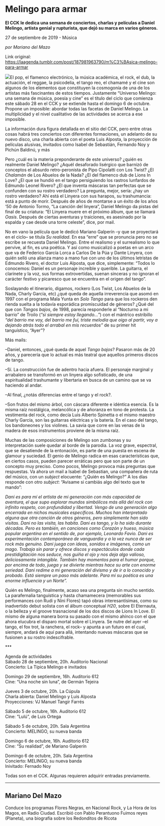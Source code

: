 # Melingo para armar

**El CCK le dedica una semana de conciertos, charlas y películas a Daniel Melingo, artista genial y rupturista, que dejó su marca en varios géneros.**

27 de septiembre de 2019 - Música

_por Mariano del Mazo_

Link original: https://laagenda.tumblr.com/post/187981963790/m%C3%BAsica-melingo-para-armar

![](https://64.media.tumblr.com/f0ae8753fba3d3a0190aab4197e29b30/e186892220c10df7-b2/s500x750/295887956abc8bf604ce893abbe3191c69d12e54.jpg)El pop, el
flamenco electrónico, la música académica, el rock, el dub, la actuación, el
reggae, la psicodelia, el tango reo, el chamamé y el cine son algunos de los
elementos que constituyen la cosmogonía de una de los artistas más fascinantes
de estos tiempos. Justamente
“Universo Melingo: una semana de música, poesía y cine” es el título del ciclo
que comienza este sábado 28 en el CCK y se extiende hasta el domingo 6 de
octubre. Propone un imposible: abordar todas las facetas de Daniel Melingo. La
multiplicidad y el nivel cualitativo de las actividades se acerca a ese
imposible.

La información dura figura detallada en el sitio del CCK,
pero entre otras cosas habrá tres conciertos con diferentes formaciones, un adelanto
de su nuevo disco, una charla abierta con el poeta Luis Alposta, la proyección
de películas alusivas, invitados como Isabel de Sebastián, Fernando Noy y
Pichún Baldinú, y más

Pero ¿cuál es la materia preponderante de este universo? ¿quién
es realmente Daniel Melingo? ¿Aquél desaforado lisérgico que barnizó de conceptos el absurdo
retro-peronista de Pipo Cipolatti con Los Twist? ¿El *Chalamán* de Los Abuelos de la Nada? ¿El del flamenco dub de Lions
In Love? ¿El que se hundió en el tango persiguiendo los rastros lunfardos de
Edmundo Leonel Rivero? ¿El que inventa máscaras tan perfectas que se confunden
con su  rostro verdadero? La pregunta,
mejor, sería: ¿hay un rostro verdadero? Ahí está el Linyera con sus harapos, su
trashumancia: está a punto de morir. Después de años de montarse a un éxito de
los años ‘50 de Antonio Tormo, “La
canción del linyera”, Daniel Melingo da pistas del final de su criatura: “El
Linyera muere en el próximo álbum, que se llamará *Oasis*. Después de ciertas aventuras y traiciones, es asesinado por
la espalda y cae desde una torre celeste”, dice, por mail.

 No en vano la película que le dedicó Mariano
Galperín –y que se proyectará en el ciclo– se titula *Su realidad*. En esa “erre” que se pronuncia pero no se escribe se
recuesta Daniel Melingo. Entre el realismo y el surrealismo lo que pervive, al
fin, es una poética. Y así como musicalizó a poetas en un arco que va de
Federico García Lorca a Carlos De la Púa y Dante Linyera, con quién selló una
alianza mano a mano fue con uno de los últimos letristas de Edmundo Rivero, el
doctor Luis Alposta, que dice, simplemente: “Todos lo conocemos: Daniel es un
personaje increíble y querible. La guitarra, el clarinete y la voz, sus formas
extrovertidas, suenan sinceras y no ignoran el carácter festivo y picaresco que
se encuentra en el origen del tango”. 

Soslayando el itinerario,
digamos, rockero (Los Twist, Los Abuelos de la Nada, Charly García, etc) ¿qué
queda de aquella irreverencia que asomó en 1997 con el programa Mala Yunta en *Solo Tango* para que  los
rockeros den rienda suelta a la todavía esporádica promiscuidad de géneros?  ¿Qué del que con *Tangos bajos*, de 1998, parecía responderle al “Nocturno a mi barrio” de Troilo (*“si
siempre estoy llegando…”*) con el mántrico estribillo *“del barrio me voy, del barrio me fui, triste melodía que oigo al
partir, voy a dejando atrás todo el arrabal en mis recuerdos”* de su primer
hit tanguístico, “Ayer”?

Más mails:

–Daniel, entonces, ¿qué queda de
aquel *Tango bajos*? Pasaron más de 20
años, y parecería que lo actual es más teatral que aquellos primeros discos de
tango.

–Sí. La construcción fue de
adentro hacia afuera. El personaje marginal y arrabalero se transformó en un
linyera algo sofisticado, de una espiritualidad trashumante y libertaria en
busca de un camino que se va haciendo al andar.

–Al final, ¿notás diferencias
entre el tango y el rock?.

–Son frutos del mismo árbol, con
cáscara diferente e idéntica esencia. Es  la misma raíz nostálgica, melancólica y de
añoranza en tono de protesta. La vestimenta del rock, como decía Luis
Alberto  Spinetta o el mismo maestro Charly
García, son las guitarras eléctricas y la batería. En el caso del tango, los
bandoneones y los violines. La savia que corre en las venas de la madera de
esos instrumentos proviene de la misma raíz. 



Muchas de las composiciones de
Melingo son zumbonas y su interpretación suele quedar al borde de la parodia.
La voz grave, espectral, que se desatiende de la entonación, es parte de una
puesta en escena de glamour y suciedad. El genio de Melingo radica en esas
características que, en ciertos casos, pueden parecer erráticas pero que son
parte de un concepto muy preciso. Como pocos, Melingo provoca más preguntas que
respuestas. Va ahora un mail a Isabel de Sebastian, una compañera de ruta del
músico, con un *subject* elocuente:
“¿Quién es Melingo?” A los días responde con otro *subject*: “Avisame si cambiás algo del texto que te mando”:

*Dani
es para mí el artista de mi generación con más capacidad de aventura, el que
supo explorar mundos simbólicos más allá del rock con infinito respeto, con
profundidad y libertad. Vengo de una generación algo encerrada en nichos
musicales específicos. Muchos han interpretado alguna que otra canción de otros
géneros, pero simplemente han sido visitas. Dani no las visita, las habita.
Dani es tango, y lo ha sido durante décadas. Pero es también, en canciones como
Corazón y hueso, música popular argentina en el sentido de, por ejemplo,
Leonardo Favio. Dani es experimentación contemporánea de vanguardia y a la vez
nunca de ser rock más genuino. Dani juega con ideas, sonidos e imágenes, como
un mago. Trabaja sin parar y ofrece discos y espectáculos donde cada
prestidigitación nos seduce, nos guiña el ojo y nos deja algo valioso,
deliciosamente intangible. También hay momentos para el humor porque, por
encima de todo, juega y se divierte mientras hace su arte con enorme seriedad.
Dani redime a mi generación del divismo y de ir a lo conocido y probado. Está
siempre un paso más adelante. Para mí su poética es una enorme influencia y un
Norte”.*

Quién es Melingo, finalmente, acaso
sea una pregunta sin mucho sentido. La parafernalia tanguística y hasta
chamamecera (memorables sus performances con Rudi y Nini Flores) tapó obras
interesantísimas, como su inadvertido debut solista con el álbum conceptual *H20*, sobre El Eternauta, o la belleza y
el groove trasnacional de los dos discos de Lions In Love. El mismo de alguna
manera borra su pasado con el mismo ahínco con el que ahora elucubra el disparo
mortal sobre el Linyera. Se nutre del ayer –el tango, el fox trot, la ranchera,
el rock– y apunta a un futuro en el cual, siempre, andará de aquí para allá,
intentando nuevas máscaras que se fusionen a su rostro indescifrable.



\*\*\*  


Agenda de actividades  
Sábado 28 de septiembre, 20h. Auditorio Nacional  
Concierto: La Típica Melingo e invitados  
  
Domingo 29 de septiembre, 16h. Auditorio 612  
Cine: “Una noche sin luna”, de Germán Tejeira  
  
Jueves 3 de octubre, 20h. La Cúpula  
Charla abierta: Daniel Melingo y Luis Alposta  
Proyecciones: VJ Manuel Tangir Farrés  
  
Sábado 5 de octubre, 16h. Auditorio 612  
Cine: “Lulú”, de Luis Ortega  
  
Sábado 5 de octubre, 20h. Sala Argentina  
Concierto: MELINGO, su nueva banda  
  
Domingo 6 de octubre, 16h. Auditorio 612  
Cine: “Su realidad”, de Mariano Galperín  
  
Domingo 6 de octubre, 20h. Sala Argentina  
Concierto: MELINGO, su nueva banda  
Inivitado: Fernado Noy  
  


Todas son en el CCK. Algunas requieren adquirir entradas previamente.

  
  


---

Mariano Del Mazo
----------------

Conduce los programas Flores Negras, en Nacional Rock, y La Hora de los Magos, en Radio Ciudad. Escribió con Pablo Perantuono Fuimos reyes (Planeta), una biografía sobre los Redonditos de Ricota 

